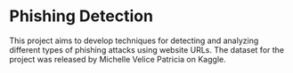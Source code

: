 # Phishing Detection
This project aims to develop techniques for detecting and analyzing different types of phishing attacks using website URLs. The dataset for the project was released by Michelle Velice Patricia on Kaggle.
